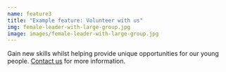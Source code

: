 ```yaml
---
name: feature3
title: "Example feature: Volunteer with us"
img: female-leader-with-large-group.jpg
image: images/female-leader-with-large-group.jpg
---
```

Gain new skills whilst helping provide unique opportunities for our young people. [Contact us](contact) for more information.
